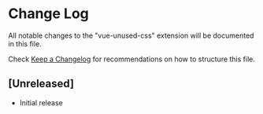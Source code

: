 # Change Log
All notable changes to the "vue-unused-css" extension will be documented in this file.

Check [Keep a Changelog](http://keepachangelog.com/) for recommendations on how to structure this file.

## [Unreleased]
- Initial release